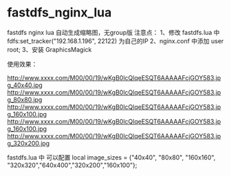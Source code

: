 # fastdfs_nginx_lua

fastdfs nginx lua 自动生成缩略图，无group版
注意点：
1、修改 fastdfs.lua 中 fdfs:set_tracker("192.168.1.196", 22122)  为自己的IP
2、nginx.conf 中添加 user root;
3、安装 GraphicsMagick

使用效果：

http://www.xxxx.com/M00/00/19/wKgB0lcQlqeESQT6AAAAAFcjGOY583.jpg_40x40.jpg
http://www.xxxx.com/M00/00/19/wKgB0lcQlqeESQT6AAAAAFcjGOY583.jpg_80x80.jpg
http://www.xxxx.com/M00/00/19/wKgB0lcQlqeESQT6AAAAAFcjGOY583.jpg_160x100.jpg
http://www.xxxx.com/M00/00/19/wKgB0lcQlqeESQT6AAAAAFcjGOY583.jpg_160x100.jpg
http://www.xxxx.com/M00/00/19/wKgB0lcQlqeESQT6AAAAAFcjGOY583.jpg_320x200.jpg


fastdfs.lua 中 可以配置
local image_sizes = {"40x40", "80x80", "160x160", "320x320","640x400","320x200","160x100"};  

